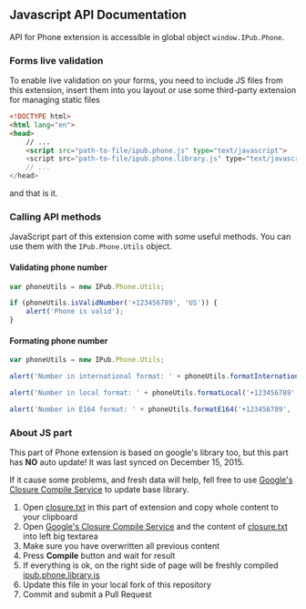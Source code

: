 ## Javascript API Documentation

API for Phone extension is accessible in global object `window.IPub.Phone`.

### Forms live validation

To enable live validation on your forms, you need to include JS files from this extension, insert them into you layout or use some third-party extension for managing static files

```html
<!DOCTYPE html>
<html lang="en">
<head>
    // ...
    <script src="path-to-file/ipub.phone.js" type="text/javascript">
    <script src="path-to-file/ipub.phone.library.js" type="text/javascript">
    // ...
</head>
```

and that is it.

### Calling API methods

JavaScript part of this extension come with some useful methods. You can use them with the `IPub.Phone.Utils` object.

#### Validating phone number

```js
var phoneUtils = new IPub.Phone.Utils;

if (phoneUtils.isValidNumber('+123456789', 'US')) {
    alert('Phone is valid');
}
```

#### Formating phone number

```js
var phoneUtils = new IPub.Phone.Utils;

alert('Number in international format: ' + phoneUtils.formatInternational('+123456789', 'US'));

alert('Number in local format: ' + phoneUtils.formatLocal('+123456789', 'US'));

alert('Number in E164 format: ' + phoneUtils.formatE164('+123456789', 'US'));
```

### About JS part

This part of Phone extension is based on google's library too, but this part has **NO** auto update! It was last synced on December 15, 2015.

If it cause some problems, and fresh data will help, fell free to use [Google's Closure Compile Service](http://closure-compiler.appspot.com/home) to update base library.

1. Open [closure.txt](https://github.com/iPublikuj/phone/blob/master/public/closure.txt) in this part of extension and copy whole content to your clipboard
2. Open [Google's Closure Compile Service](http://closure-compiler.appspot.com/home) and the content of [closure.txt](https://github.com/iPublikuj/phone/blob/master/public/closure.txt) into left big textarea
3. Make sure you have overwritten all previous content
4. Press **Compile** button and wait for result
5. If everything is ok, on the right side of page will be freshly compiled [ipub.phone.library.js](https://github.com/iPublikuj/phone/blob/master/public/js/ipub.phone.library.js)
6. Update this file in your local fork of this repository
7. Commit and submit a Pull Request
